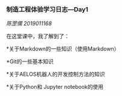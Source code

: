 ### **制造工程体验学习日志—Day1**

*陈罡儒 2019011168*

在这堂课中，我了解到了：

*关于Markdown的一些知识（使用Markdown）

*Git的一些基本知识

*关于AELOS机器人的开发控制方法的知识

*关于Python和 Jupyter notebook的使用

